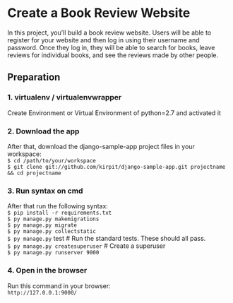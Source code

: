 # Create a Book Review Website

In this project, you’ll build a book review website. 
Users will be able to register for your website and then log in using their username and password. 
Once they log in, they will be able to search for books, leave reviews for individual books, and see the reviews made by other people.

## Preparation

### 1. virtualenv / virtualenvwrapper
Create Environment or Virtual Environment of python=2.7 and activated it
	
### 2. Download the app
After that, download the django-sample-app project files in your workspace:  
	`$ cd /path/to/your/workspace`  
    `$ git clone git://github.com/kirpit/django-sample-app.git projectname && cd projectname`    
	
### 3. Run syntax on cmd
After that run the following syntax:  
	`$ pip install -r requirements.txt`  
	`$ py manage.py makemigrations`  
	`$ py manage.py migrate`  
	`$ py manage.py collectstatic`  
	`$ py manage.py` test # Run the standard tests. These should all pass.    
	`$ py manage.py createsuperuser` # Create a superuser    
	`$ py manage.py runserver 9000`  
	
### 4. Open in the browser
Run this command in your browser:  
	```
	http://127.0.0.1:9000/
	```
